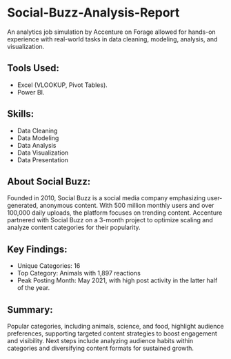 # Social-Buzz-Analysis-Report
An analytics job simulation by Accenture on Forage allowed for hands-on experience with real-world tasks in data cleaning, modeling, analysis, and visualization.

## Tools Used:
- Excel (VLOOKUP, Pivot Tables).
- Power BI.

## Skills:
- Data Cleaning
- Data Modeling
- Data Analysis
- Data Visualization
- Data Presentation

## About Social Buzz:
Founded in 2010, Social Buzz is a social media company emphasizing user-generated, anonymous content. With 500 million monthly users and over 100,000 daily uploads, the platform focuses on trending content. Accenture partnered with Social Buzz on a 3-month project to optimize scaling and analyze content categories for their popularity.

## Key Findings: 
- Unique Categories: 16
- Top Category: Animals with 1,897 reactions
- Peak Posting Month: May 2021, with high post activity in the latter half of the year.

## Summary:
Popular categories, including animals, science, and food, highlight audience preferences, supporting targeted content strategies to boost engagement and visibility. Next steps include analyzing audience habits within categories and diversifying content formats for sustained growth.
